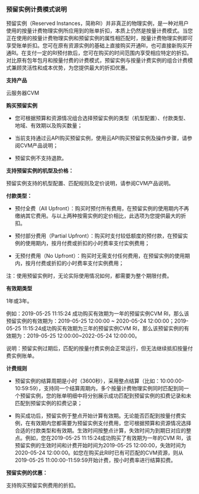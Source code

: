 ### 预留实例计费模式说明

预留实例（Reserved Instances，简称RI）并非真正的物理实例，是一种对用户使用的按量计费物理实例所应用到的账单折扣，本质上仍然是按量计费模式。当您正在使用的按量计费物理实例和预留实例的属性相匹配时，按量计费物理实例即可享受账单折扣。您可在原有资源实例的基础上直接购买开通RI，也可直接新购买开通RI。在支付一定的RI预付款后，您可在购买的时间范围内享受相应特定的折扣。对比原有包年包月和按量付费的计费模式，预留实例与按量计费实例的组合计费模式兼顾灵活性和成本优势，为您提供最大的折扣优惠。

**支持产品**

云服务器CVM

**购买预留实例**

-   您可根据预算和资源情况组合选择预留实例的类型（机型配置）、付款类型、地域、有效期以及购买数量；

-   当前支持通过云API购买预留实例，使用云API购买预留实例及操作步骤，请参阅CVM产品说明；

-   预留实例不支持退款。

**支持预留实例的机型及价格：**

预留实例支持的机型配置、匹配规则及定价说明，请参阅CVM产品说明。

**付款类型：**

-   预付全费（All Upfront）：购买时预付所有费用，在预留实例的使用期内不再缴纳其它费用。与以上两种按需实例的定价相比，此选项为您提供最大的折扣。

-   预付部分费用（Partial Upfront）：购买时支付较低额度的预付款，在预留实例的使用期内，按月付费或折扣的小时费率支付实例费用；

-   无预付费用（No Upfront）：购买时无需支付任何费用，在预留实例的使用期内，按月付费或折扣的小时费率支付实例费用；

注：使用预留实例时，无论实际使用情况如何，都需要为整个期限付费。

**有效期类型**

1年或3年。

例如：2019-05-25 11:15:24 成功购买有效期为一年的预留实例CVM RI，那么该预留实例的有效期为：2019-05-25 12:00:00 \~ 2020-05-24 12:00:00；2019-05-25 11:15:24成功购买有效期为三年的预留实例CVM RI，那么该预留实例的有效期为：2019-05-25 12:00:00~2022-05-24 12:00:00。

说明：预留实例过期后，匹配的按量付费实例会正常运行，但无法继续抵扣按量付费实例账单。

**计费规则**

-   预留实例的结算周期是小时（3600秒），采用整点结算（比如：10:00:00-10:59:59），支持同一个结算周期内，多个按量计费物理实例同时匹配到同一个预留实例，您的账单明细中将分别展示成功匹配到预留实例的扣费记录和未匹配到预留实例的扣费记录；

-   购买成功后，预留实例于整点开始计算有效期。无论能否匹配到按量付费实例，在有效期内您都需要为预留实例支付费用，您可根据预算和资源情况选择合适的付款类型和有效期。生效时间按整点计算，失效时间为到期日对应的整点。例如，您在2019-05-25 11:15:24成功购买了有效期为一年的CVM RI，该预留实例的生效时间和计费开始时间为2019-05-25 12:00:00，失效时间为2020-05-24 12:00:00。如您在购买此RI时已有可匹配的CVM资源，则从2019-05-25 11:00:00-11:59:59开始计费，按小时费率进行结算扣费。

**预留实例的优惠：**

支持购买预留实例费用的折扣。

